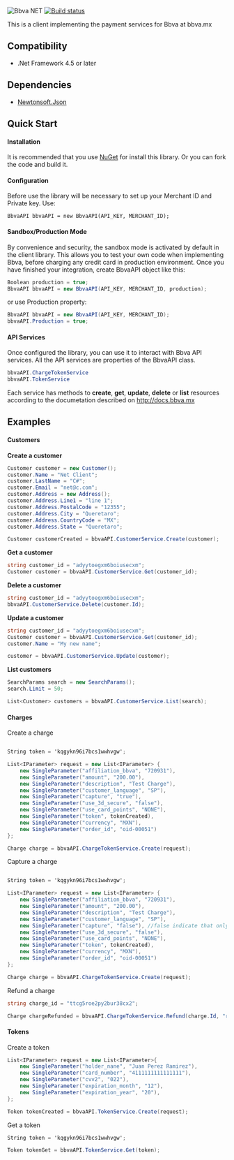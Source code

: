 ![Bbva NET](http://www.bbva.mx/img/github/net.jpg)
[![Build status](https://ci.appveyor.com/api/projects/status/o8ivc5myofhx2kxm)](https://ci.appveyor.com/project/mecoronado/bbva-dotnet)

This is a client implementing the payment services for Bbva at bbva.mx


Compatibility
-------------

* .Net Framework 4.5 or later 

Dependencies
------------
* [Newtonsoft.Json](http://james.newtonking.com/json)

Quick Start
----------------
#### Installation #####

It is recommended that you use [NuGet](http://docs.nuget.org) for install this library. Or you can fork the code and build it.

#### Configuration #####

Before use the library will be necessary to set up your Merchant ID and
Private key. Use:

```net
BbvaAPI bbvaAPI = new BbvaAPI(API_KEY, MERCHANT_ID);
```

#### Sandbox/Production Mode #####

By convenience and security, the sandbox mode is activated by default in the client library. This allows you to test your own code when implementing Bbva, before charging any credit card in production environment. Once you have finished your integration, create BbvaAPI object like this:

```cs
Boolean production = true;
BbvaAPI bbvaAPI = new BbvaAPI(API_KEY, MERCHANT_ID, production);
```
or use Production property:
```cs
BbvaAPI bbvaAPI = new BbvaAPI(API_KEY, MERCHANT_ID);
bbvaAPI.Production = true;
```

#### API Services #####

Once configured the library, you can use it to interact with Bbva API services. All the API services are properties of the BbvaAPI class.

```cs
bbvaAPI.ChargeTokenService
bbvaAPI.TokenService
```

Each service has methods to **create**, **get**, **update**, **delete** or **list** resources according to the documetation described on http://docs.bbva.mx

Examples
---------
#### Customers #####

**Create a customer**
```cs
Customer customer = new Customer();
customer.Name = "Net Client";
customer.LastName = "C#";
customer.Email = "net@c.com";
customer.Address = new Address();
customer.Address.Line1 = "line 1";
customer.Address.PostalCode = "12355";
customer.Address.City = "Queretaro";
customer.Address.CountryCode = "MX";
customer.Address.State = "Queretaro";

Customer customerCreated = bbvaAPI.CustomerService.Create(customer);
```

**Get a customer**
```cs
string customer_id = "adyytoegxm6boiusecxm";
Customer customer = bbvaAPI.CustomerService.Get(customer_id);
```   
**Delete a customer**
```cs
string customer_id = "adyytoegxm6boiusecxm";
bbvaAPI.CustomerService.Delete(customer.Id);
``` 
**Update a customer**
```cs
string customer_id = "adyytoegxm6boiusecxm";
Customer customer = bbvaAPI.CustomerService.Get(customer_id);
customer.Name = "My new name";

customer = bbvaAPI.CustomerService.Update(customer);
```

**List customers**
```cs  
SearchParams search = new SearchParams();
search.Limit = 50;

List<Customer> customers = bbvaAPI.CustomerService.List(search);
```

#### Charges #####
Create a charge
```cs

String token = 'kqgykn96i7bcs1wwhvgw';

List<IParameter> request = new List<IParameter> {
	new SingleParameter("affiliation_bbva", "720931"),
	new SingleParameter("amount", "200.00"),
	new SingleParameter("description", "Test Charge"),
	new SingleParameter("customer_language", "SP"),
	new SingleParameter("capture", "true"),
	new SingleParameter("use_3d_secure", "false"),
	new SingleParameter("use_card_points", "NONE"),
	new SingleParameter("token", tokenCreated),
	new SingleParameter("currency", "MXN"),
	new SingleParameter("order_id", "oid-00051")
};

Charge charge = bbvaAPI.ChargeTokenService.Create(request);
```
Capture a charge
```cs

String token = 'kqgykn96i7bcs1wwhvgw';

List<IParameter> request = new List<IParameter> {
	new SingleParameter("affiliation_bbva", "720931"),
	new SingleParameter("amount", "200.00"),
	new SingleParameter("description", "Test Charge"),
	new SingleParameter("customer_language", "SP"),
	new SingleParameter("capture", "false"), //false indicate that only we want capture the amount
	new SingleParameter("use_3d_secure", "false"),
	new SingleParameter("use_card_points", "NONE"),
	new SingleParameter("token", tokenCreated),
	new SingleParameter("currency", "MXN"),
	new SingleParameter("order_id", "oid-00051")
};

Charge charge = bbvaAPI.ChargeTokenService.Create(request);
```
Refund a charge
```cs
string charge_id = "ttcg5roe2py2bur38cx2";

Charge chargeRefunded = bbvaAPI.ChargeTokenService.Refund(charge.Id, "refund desc");
```
#### Tokens #####
Create a token
```cs
List<IParameter> request = new List<IParameter>{
	new SingleParameter("holder_nane", "Juan Perez Ramirez"),
	new SingleParameter("card_number", "4111111111111111"),
	new SingleParameter("cvv2", "022"),
	new SingleParameter("expiration_month", "12"),
	new SingleParameter("expiration_year", "20"),
};

Token tokenCreated = bbvaAPI.TokenService.Create(request);
```
Get a token
```cs
String token = 'kqgykn96i7bcs1wwhvgw';

Token tokenGet = bbvaAPI.TokenService.Get(token);
```
